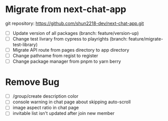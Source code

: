 # Migrate from next-chat-app

git repository: https://github.com/shun2218-dev/next-chat-app.git

- [ ] Update version of all packages (branch: feature/version-up)
- [ ] Change test livrary from cypress to playrights (branch: feature/migrate-test-library)
- [ ] Migrate API route from pages directory to app directory
- [ ] Change pathname from regist to register
- [ ] Change package manager from pnpm to yarn berry

# Remove Bug

- [ ] /group/create description color
- [ ] console warning in chat page about skipping auto-scroll
- [ ] image aspect ratio in chat page
- [ ] invitable list isn't updated after join new member
